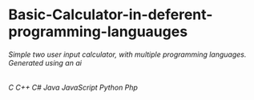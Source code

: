 # Basic-Calculator-in-deferent-programming-languauges

###### Simple two user input calculator, with multiple programming languages. Generated using an ai
###### C C++ C# Java JavaScript Python Php 
